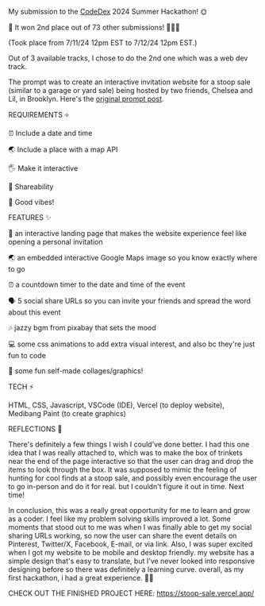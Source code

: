 My submission to the [CodeDex](https://codedex.io/) 2024 Summer Hackathon! 🌞

🥈 It won 2nd place out of 73 other submissions! 🎉🎉🎉

(Took place from 7/11/24 12pm EST to 7/12/24 12pm EST.)

Out of 3 available tracks, I chose to do the 2nd one which was a web dev track.

The prompt was to create an interactive invitation website for a stoop sale (similar to a garage or yard sale) being hosted by two friends, Chelsea and Lil, in Brooklyn. Here's the [original prompt post](https://www.instagram.com/reel/C9LOM5NuACA/?utm_source=ig_web_copy_link&igsh=MzRlODBiNWFlZA==).



REQUIREMENTS ⭐

⏰ Include a date and time

🌏 Include a place with a map API

🖐 Make it interactive

🔗 Shareability

🌷 Good vibes!



FEATURES ✨

💌 an interactive landing page that makes the website experience feel like opening a personal invitation

🌏 an embedded interactive Google Maps image so you know exactly where to go

⏰ a countdown timer to the date and time of the event

🗣 5 social share URLs so you can invite your friends and spread the word about this event

🎶 jazzy bgm from pixabay that sets the mood

💻 some css animations to add extra visual interest, and also bc they're just fun to code

🎨 some fun self-made collages/graphics!



TECH ⚡

HTML, CSS, Javascript, VSCode (IDE), Vercel (to deploy website), Medibang Paint (to create graphics)



REFLECTIONS 💭

There's definitely a few things I wish I could've done better. I had this one idea that I was really attached to, which was to make the box of trinkets near the end of the page interactive so that the user can drag and drop the items to look through the box. It was supposed to mimic the feeling of hunting for cool finds at a stoop sale, and possibly even encourage the user to go in-person and do it for real. but I couldn't figure it out in time. Next time!

In conclusion, this was a really great opportunity for me to learn and grow as a coder. I feel like my problem solving skills improved a lot. Some moments that stood out to me was when I was finally able to get my social sharing URLs working, so now the user can share the event details on Pinterest, Twitter/X, Facebook, E-mail, or via link. Also, I was super excited when I got my website to be mobile and desktop friendly. my website has a simple design that's easy to translate, but I've never looked into responsive designing before so there was definitely a learning curve. overall, as my first hackathon, i had a great experience. 🐸🍊



CHECK OUT THE FINISHED PROJECT HERE: https://stoop-sale.vercel.app/ 
